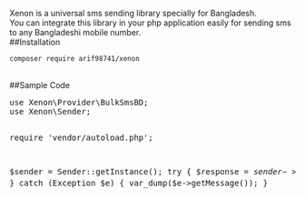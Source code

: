 Xenon is a universal sms sending library specially for Bangladesh. <br> You can integrate this library in your php application easily for sending sms to any Bangladeshi mobile number.
<br>
##Installation
```
composer require arif98741/xenon
```
<br>
##Sample Code
<br>
<pre>
use Xenon\Provider\BulkSmsBD;
use Xenon\Sender;


require 'vendor/autoload.php';


$sender = Sender::getInstance();
try {
$response = $sender->selectProvider(BulkSmsBD::class)
->setConfig(['username' => '017555', 'password' => 'XXXXX'])
->setMessage('hello')
->setMobile('017XXXXXXX')
->send();
var_dump($response);
} catch (Exception $e) {
var_dump($e->getMessage());
}
</pre>
